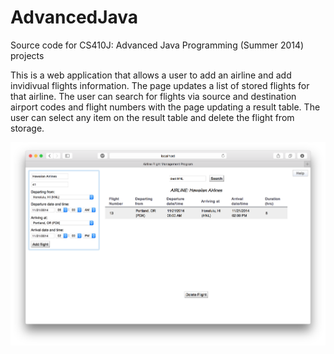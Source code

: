 AdvancedJava
============

Source code for CS410J: Advanced Java Programming (Summer 2014) projects

This is a web application that allows a user to add an airline and add invidivual flights information. The page updates a list of stored flights for that airline. The user can search for flights via source and destination airport codes and flight numbers with the page updating a result table. The user can select any item on the result table and delete the flight from storage.


![Alt text](https://github.com/eslaurente/AdvancedJava/blob/master/Screen%20Shot%202014-11-21%20at%205.36.43%20PM.png)
